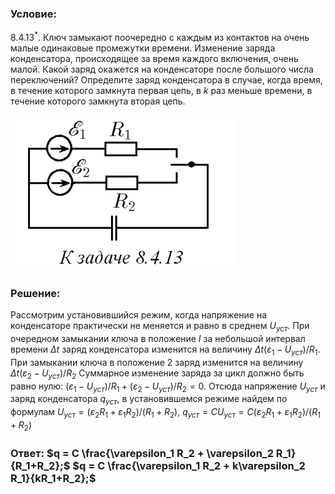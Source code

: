###  Условие: 

$8.4.13^*.$ Ключ замыкают поочередно с каждым из контактов на очень малые одинаковые промежутки времени. Изменение заряда конденсатора, происходящее за время каждого включения, очень малой. Какой заряд окажется на конденсаторе после большого числа переключений? Определите заряд конденсатора в случае, когда время, в течение которого замкнута первая цепь, в $k$ раз меньше времени, в течение которого замкнута вторая цепь. 

![|362x249, 67%](../../img/8.4.13/statement.png) 

###  Решение: 

Рассмотрим установившийся режим, когда напряжение на конденсаторе практически не меняется и равно в среднем $U_{уст}$. При очередном замыкании ключа в положение $I$ за небольшой интервал времени $Δt$ заряд конденсатора изменится на величину $\Delta t (\varepsilon_{1}-U_{уст})/R_{1}$. При замыкании ключа в положение $2$ заряд изменится на величину $\Delta t (\varepsilon_{2}-U_{уст})/R_{2}$ Суммарное изменение заряда за цикл должно быть равно нулю: $(\varepsilon_{1}-U_{уст})/R_{1} + (\varepsilon_{2}-U_{уст})/R_{2}=0$. Отсюда напряжение $U_{уст}$ и заряд конденсатора $q_{уст}$, в установившемся режиме найдем по формулам $U_{уст}=(\varepsilon_{2}R_{1}+\varepsilon_{1}R_{2})/(R_{1}+R_{2})$, $q_{уст}=CU_{уст}=С(\varepsilon_{2}R_{1}+\varepsilon_{1}R_{2})/(R_{1}+R_{2})$ 

###  Ответ: $q = C \frac{\varepsilon_1 R_2 + \varepsilon_2 R_1}{R_1+R_2};$ $q = C \frac{\varepsilon_1 R_2 + k\varepsilon_2 R_1}{kR_1+R_2};$ 
